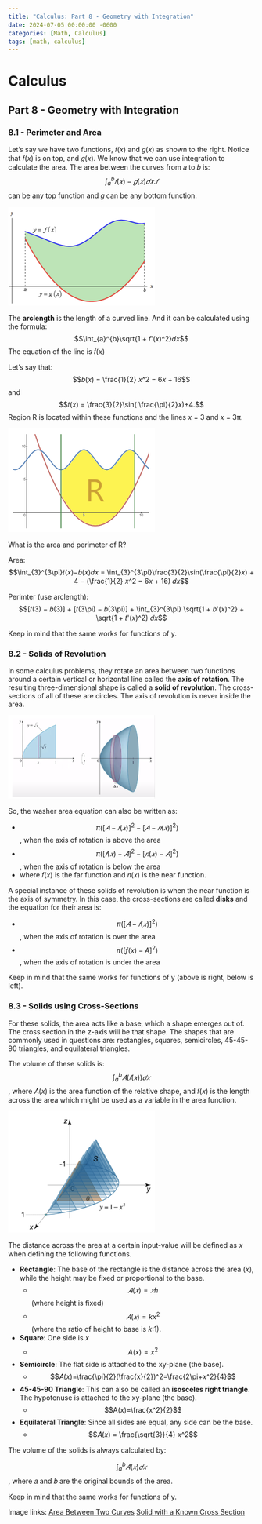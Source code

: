 ```yaml
---
title: "Calculus: Part 8 - Geometry with Integration"
date: 2024-07-05 00:00:00 -0600
categories: [Math, Calculus]
tags: [math, calculus]
---
```

<script
  src="https://cdn.mathjax.org/mathjax/latest/MathJax.js?config=TeX-AMS-MML_HTMLorMML"
  type="text/javascript">
</script>

# Calculus
## Part 8 - Geometry with Integration

### 8.1 - Perimeter and Area

Let’s say we have two functions, 𝑓(𝑥) and 𝑔(𝑥) as shown to the right. Notice that 𝑓(𝑥) is on top, and 𝑔(𝑥). We know that we can use integration to calculate the area. The area between the curves
from 𝑎 to 𝑏 is:
$$\int_{a}^{b}𝑓(𝑥) − 𝑔(𝑥)𝑑𝑥.𝑓$$ can be any top function and 𝑔 can be any bottom function.

<img src="/images/calc-8-graph.png" alt="Area between two curves" width="300"/>

The **arclength** is the length of a curved line. And it can be calculated using the formula:
$$\int_{a}^{b}\sqrt{1 + 𝑓'(𝑥)^2}𝑑𝑥$$ The equation of the line is 𝑓(𝑥)

Let’s say that:
$$𝑏(𝑥) = \frac{1}{2} 𝑥^2 − 6𝑥 + 16$$ and $$𝑡(𝑥) = \frac{3}{2}\sin( \frac{\pi}{2}𝑥)+4.$$
Region R is located within these functions and the lines 𝑥 = 3 and 𝑥 = 3π.

<img src="/images/calc-8-graph2.png" alt="Area between two curves" width="300"/>

What is the area and perimeter of R?

Area:
$$\int_{3}^{3\pi}𝑡(𝑥)−𝑏(𝑥)𝑑𝑥 = \int_{3}^{3\pi}\frac{3}{2}\sin(\frac{\pi}{2}𝑥) + 4 − (\frac{1}{2} 𝑥^2 − 6𝑥 + 16) 𝑑𝑥$$

Perimter (use arclength): 
$$[𝑡(3) − 𝑏(3)] + [𝑡(3\pi) − 𝑏(3\pi)] + \int_{3}^{3\pi} \sqrt{1 + 𝑏'(𝑥)^2} + \sqrt{1 + 𝑡'(𝑥)^2} 𝑑𝑥$$

Keep in mind that the same works for functions of y.

### 8.2 - Solids of Revolution
In some calculus problems, they rotate an area between two functions around a certain vertical or horizontal line called the **axis of rotation**. The resulting three-dimensional shape is called a **solid of revolution**. The cross-sections of all of these are circles. The axis of revolution is never inside the area.

<img src="/images/calc-8-graph3.png" alt="Solids of revolution" width="300"/>

So, the washer area equation can also be written as:
- $$\pi([𝐴 − 𝑓(𝑥)]^2 − [𝐴 − 𝑛(𝑥)]^2)$$, when the axis of rotation is above the area
- $$\pi([𝑓(𝑥) − 𝐴]^2 − [𝑛(𝑥) − 𝐴]^2)$$, when the axis of rotation is below the area
- where 𝑓(𝑥) is the far function and 𝑛(𝑥) is the near function.

A special instance of these solids of revolution is when the near function is the axis of symmetry. In this case, the cross-sections are called **disks** and the equation for their area is:
- $$\pi([𝐴 − 𝑓(𝑥)]^2)$$, when the axis of rotation is over the area
- $$\pi([f(x) − A]^2)$$, when the axis of rotation is under the area

Keep in mind that the same works for functions of y (above is right, below is left).

### 8.3 - Solids using Cross-Sections
For these solids, the area acts like a base, which a shape emerges out of. The cross section in the z-axis will be that shape. The shapes that are commonly used in questions are: rectangles, squares, semicircles, 45-45-90 triangles, and equilateral triangles.

The volume of these solids is:
$$\int_{a}^{b}𝐴(𝑓(𝑥)) 𝑑𝑥$$, where 𝐴(𝑥) is the area function of the relative shape, and 𝑓(𝑥) is the length across the area which might be used as a variable in the area function.

<img src="/images/calc-8-graph4.png" alt="Solids with a known cross-section" width="300"/>

The distance across the area at a certain input-value will be defined as 𝑥 when defining the following functions.

- **Rectangle**: The base of the rectangle is the distance across the area (𝑥), while the height may be fixed or proportional to the base.
    - $$𝐴(𝑥) = 𝑥h$$ (where height is fixed)
    - $$𝐴(𝑥) = kx^2$$ (where the ratio of height to base is 𝑘:1).
- **Square**: One side is 𝑥
    - $$A(x) = x^2$$
- **Semicircle**: The flat side is attached to the xy-plane (the base).
    - $$𝐴(𝑥)=\frac{\pi}{2}(\frac{x}{2})^2=\frac{2\pi+𝑥^2}{4}$$
- **45-45-90 Triangle**: This can also be called an **isosceles right triangle**. The hypotenuse is attached to the xy-plane (the base).
    - $$A(x)=\frac{x^2}{2}$$
- **Equilateral Triangle**: Since all sides are equal, any side can be the base.
    - $$𝐴(𝑥) = \frac{\sqrt{3}}{4} 𝑥^2$$

The volume of the solids is always calculated by:

$$\int_{a}^{b}𝐴(𝑥) 𝑑𝑥$$, where 𝑎 and 𝑏 are the original bounds of the area.

Keep in mind that the same works for functions of y.

Image links:
<a href="https://www.google.com/url?sa=i&url=https%3A%2F%2Ftutorial.math.lamar.edu%2Fclasses%2Fcalci%2Fareabetweencurves.aspx&psig=AOvVaw3vfBBrrywS_9PXumqBihYM&ust=1724028648296000&source=images&cd=vfe&opi=89978449&ved=0CBQQjRxqFwoTCPDAxa2p_YcDFQAAAAAdAAAAABAE">Area Between Two Curves</a>
<a href="https://www.google.com/url?sa=i&url=https%3A%2F%2Fmath24.net%2Fvolume-solid-with-known-cross-section.html&psig=AOvVaw2ZT0enWcQqjzN1RqoR0i_Z&ust=1724028885270000&source=images&cd=vfe&opi=89978449&ved=0CBQQjRxqFwoTCJjRhJyq_YcDFQAAAAAdAAAAABAE">Solid with a Known Cross Section</a>